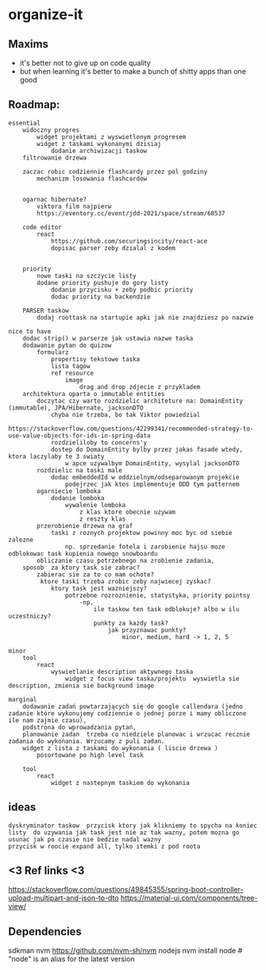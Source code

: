 # organize-it

## Maxims
- it's better not to give up on code quality
- but when learning it's better to make a bunch of shitty apps than one good

## Roadmap:

	essential
		widoczny progres
			widget projektami z wyswietlonym progresem
			widget z taskami wykonanymi dzisiaj
				dodanie archiwizacji taskow
		filtrowanie drzewa

        zaczac robic codziennie flashcardy przez pol godziny
            mechanizm losowania flashcardow

            
        ogarnac hibernate?
            viktora film najpierw
            https://eventory.cc/event/jdd-2021/space/stream/68537

		code editor
			react
				https://github.com/securingsincity/react-ace
			    dopisac parser zeby dzialal z kodem


        priority
            nowe taski na szczycie listy
            dodane priority pushuje do gory listy
                dodanie przycisku + zeby podbic priority
                dodac priority na backendzie

        PARSER taskow
            dodaj roottask na startupie apki jak nie znajdziesz po nazwie

	nice to have
		dodac strip() w parserze jak ustawia nazwe taska
		dodawanie pytan do quizow 
			formularz
				propertisy tekstowe taska
				lista tagow
				ref resource
					image
						drag and drop zdjecie z przykladem
		architektura oparta o immutable entities
			doczytac czy warto rozdzielic architeture na: DomainEntity (immutable), JPA/Hibernate, jacksonDTO
                chyba nie trzeba, bo tak Viktor powiedzial
                    https://stackoverflow.com/questions/42299341/recommended-strategy-to-use-value-objects-for-ids-in-spring-data
				rozdzieliloby to concerns'y
				dostep do DomainEntity bylby przez jakas fasade wtedy, ktora laczylaby te 3 swiaty
					w apce uzywalbym DomainEntity, wysylal jacksonDTO
            rozdzielic na taski male
                dodac embeddedId w oddzielnym/odseparowanym projekcie
                    podejrzec jak ktos implementuje DDD tym patternem
			ogarniecie lomboka
				dodanie lomboka
					wywalenie lomboka
						z klas ktore obecnie uzywam
						z reszty klas
            przerobienie drzewa na graf
                taski z roznych projektow powinny moc byc od siebie zalezne 
                    np. sprzedanie fotela i zarobienie hajsu moze odblokowac task kupienia nowego snowboardu	
            obliczanie czasu potrzebnego na zrobienie zadania,
        sposob  za ktory task sie zabrac?
            zabierac sie za to co mam ochote?
             ktore taski trzeba zrobic zeby najwiecej zyskac?
                ktory task jest wazniejszy?
                    potrzebne rozroznienie, statystyka, priority pointsy
                        -np.
                            ile taskow ten task odblokuje? albo w ilu uczestniczy? 
                            punkty za kazdy task?
                                jak przyznawac punkty?
                                    minor, medium, hard -> 1, 2, 5

    minor
        tool
            react
                wyswietlanie description aktywnego taska
                    widget z focus view taska/projektu  wyswietla sie description, zmienia sie background image

    marginal
        dodawanie zadań powtarzających się do google callendara (jedno zadanie które wykonujemy codziennie o jednej porze i mamy obliczone ile nam zajmie czasu),
        podstrona do wprowadzania pytań,
        planowanie zadan  trzeba co niedziele planowac i wrzucac recznie zadania do wykonania. Wrzucamy z puli zadan.
        widget z lista z taskami do wykonania ( liscie drzewa )
            posortowane po high level task
            
        tool
            react
                widget z nastepnym taskiem do wykonania


## ideas
 	dyskryminator taskow  przycisk ktory jak klikniemy to spycha na koniec listy  do uzywania jak task jest nie az tak wazny, potem mozna go usunac jak po czasie nie bedzie nadal wazny
	przycisk w roocie expand all, tylko itemki z pod roota





## <3 Ref links <3
https://stackoverflow.com/questions/49845355/spring-boot-controller-upload-multipart-and-json-to-dto
https://material-ui.com/components/tree-view/

## Dependencies
sdkman
nvm
https://github.com/nvm-sh/nvm
nodejs
nvm install node # "node" is an alias for the latest version
